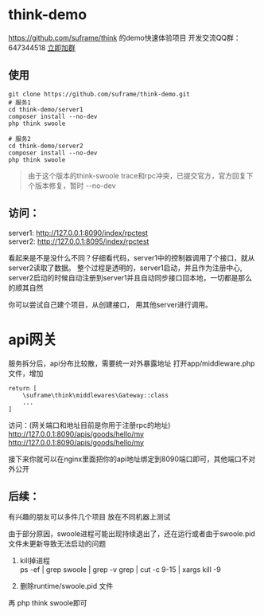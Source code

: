 # think-demo
https://github.com/suframe/think 的demo快速体验项目
开发交流QQ群：647344518   [立即加群](http://shang.qq.com/wpa/qunwpa?idkey=83a58116f995c9f83af6dc2b4ea372e38397349c8f1973d8c9827e4ae4d9f50e)

## 使用
```
git clone https://github.com/suframe/think-demo.git
# 服务1
cd think-demo/server1
composer install --no-dev
php think swoole

# 服务2
cd think-demo/server2
composer install --no-dev
php think swoole
```
> 由于这个版本的think-swoole trace和rpc冲突，已提交官方，官方回复下个版本修复，暂时 --no-dev

## 访问：   
server1: http://127.0.0.1:8090/index/rpctest   
server2: http://127.0.0.1:8095/index/rpctest

看起来是不是没什么不同？仔细看代码，server1中的控制器调用了个接口，就从server2读取了数据。
整个过程是透明的，server1启动，并且作为注册中心, server2启动的时候自动注册到server1并且自动同步接口回本地，一切都是那么的顺其自然

你可以尝试自己建个项目，从创建接口， 用其他server进行调用。

# api网关
服务拆分后，api分布比较散，需要统一对外暴露地址
打开app/middleware.php文件，增加
```
return [
    \suframe\think\middlewares\Gateway::class
    ...
]
```
访问：(网关端口和地址目前是你用于注册rpc的地址)
http://127.0.0.1:8090/apis/goods/hello/my
http://127.0.0.1:8090/apis/goods/hello/my

接下来你就可以在nginx里面把你的api地址绑定到8090端口即可，其他端口不对外公开

## 后续：
有兴趣的朋友可以多件几个项目 放在不同机器上测试

由于部分原因，swoole进程可能出现持续退出了，还在运行或者由于swoole.pid文件未更新导致无法启动的问题
1. kill掉进程   
ps -ef | grep swoole | grep -v grep | cut -c 9-15 | xargs kill -9

2. 删除runtime/swoole.pid 文件

再 php think swoole即可